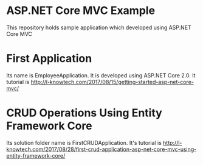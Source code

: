 # ASP.NET Core MVC Example
This repository holds sample application which developed using ASP.NET Core MVC
# First Application
Its name is EmployeeApplication. It is developed using ASP.NET Core 2.0. It tutorial is http://l-knowtech.com/2017/08/15/getting-started-asp-net-core-mvc/ 
# CRUD Operations Using Entity Framework Core
Its solution folder name is FirstCRUDApplication. It's tutorial is http://l-knowtech.com/2017/08/28/first-crud-application-asp-net-core-mvc-using-entity-framework-core/
